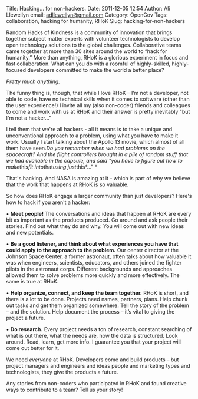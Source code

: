 Title: Hacking... for non-hackers.
Date: 2011-12-05 12:54
Author: Ali Llewellyn
email: adllewellyn@gmail.com
Category: OpenGov
Tags: collaboration, hacking for humanity, RHoK
Slug: hacking-for-non-hackers

Random Hacks of Kindness is a community of innovation that brings
together subject matter experts with volunteer technologists to develop
open technology solutions to the global challenges. Collaborative teams
came together at more than 30 sites around the world to “hack for
humanity.” More than anything, RHoK is a glorious experiment in focus
and fast collaboration. What can you do with a roomful of
highly-skilled, highly-focused developers committed to make the world a
better place?

*Pretty much anything.*

The funny thing is, though, that while I love RHoK – I’m not a
developer, not able to code, have no technical skills when it comes to
software (other than the user experience!) I invite all my (also
non-coder) friends and colleagues to come and work with us at RHoK and
their answer is pretty inevitably "but I'm not a hacker..."

I tell them that we're all hackers - all it means is to take a unique
and unconventional approach to a problem, using what you have to make it
work. Usually I start talking about the Apollo 13 movie, which almost of
all them have seen.*Do you remember when we had problems on the
spacecraft? And the flight controllers brought in a pile of random stuff
that we had available in the capsule, and said "you have to figure out
how to make*this*fit into*that*using just*this*..." *

That's hacking. And NASA is amazing at it - which is part of why we
believe that the work that happens at RHoK is so valuable.

So how does RHoK engage a larger community than just developers? Here's
how to hack if you aren't a hacker:

• **Meet people!** The conversations and ideas that happen at RHoK are
every bit as important as the products produced. Go around and ask
people their stories. Find out what they do and why. You will come out
with new ideas and new potentials.

• **Be a good listener, and think about what experiences you have that
could apply to the approach to the problem.** Our center director at the
Johnson Space Center, a former astronaut, often talks about how valuable
it was when engineers, scientists, educators, and others joined the
fighter pilots in the astronaut corps. Different backgrounds and
approaches allowed them to solve problems more quickly and more
effectively. The same is true at RHoK.

• **Help organize, connect, and keep the team together.** RHoK is short,
and there is a lot to be done. Projects need names, partners, plans.
Help chunk out tasks and get them organized somewhere. Tell the story of
the problem – and the solution. Help document the process – it’s vital
to giving the project a future.

• **Do research.** Every project needs a ton of research, constant
searching of what is out there, what the needs are, how the data is
structured. Look around. Read, learn, get more info. I guarantee you
that your project will come out better for it.

We need *everyone* at RHoK. Developers come and build products – but
project managers and engineers and ideas people and marketing types and
technologists, they give the products a future.

Any stories from non-coders who participated in RHoK and found creative
ways to contribute to a team? Tell us your story!
